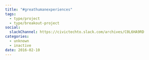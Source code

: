 ```yaml
---
title: "#greathumanexperiences"
tags:
  - type/project
  - type/breakout-project
social:
  slackChannel: https://civictechto.slack.com/archives/C0L6HA9RD
categories:
  - unknown
  - inactive
date: 2016-02-10
---
```

